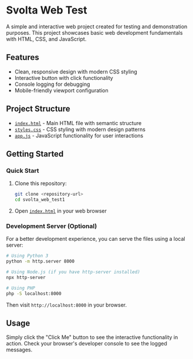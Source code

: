 # Svolta Web Test

A simple and interactive web project created for testing and demonstration purposes. This project showcases basic web development fundamentals with HTML, CSS, and JavaScript.

## Features

- Clean, responsive design with modern CSS styling
- Interactive button with click functionality
- Console logging for debugging
- Mobile-friendly viewport configuration

## Project Structure

- [`index.html`](./index.html) - Main HTML file with semantic structure
- [`styles.css`](./styles.css) - CSS styling with modern design patterns
- [`app.js`](./app.js) - JavaScript functionality for user interactions

## Getting Started

### Quick Start
1. Clone this repository:
   ```bash
   git clone <repository-url>
   cd svolta_web_test1
   ```
2. Open [`index.html`](./index.html) in your web browser

### Development Server (Optional)
For a better development experience, you can serve the files using a local server:

```bash
# Using Python 3
python -m http.server 8000

# Using Node.js (if you have http-server installed)
npx http-server

# Using PHP
php -S localhost:8000
```

Then visit `http://localhost:8000` in your browser.

## Usage

Simply click the "Click Me" button to see the interactive functionality in action. Check your browser's developer console to see the logged messages.